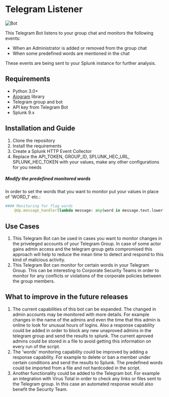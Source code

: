 # Telegram Listener
![Bot](https://www.techopedia.com/images/uploads/6e13a6b3-28b6-454a-bef3-92d3d5529007.jpeg)

This Telegram Bot listens to your group chat and monitors the following events: 
- When an Administrator is added or removed from the group chat
- When some predefined words are mentioned in the chat

These events are being sent to your Splunk instance for further analysis. 


## Requirements
- Python 3.0+
- [Aiogram](https://github.com/aiogram/aiogram) library 
- Telegram group and bot
- API key from Telegram Bot
- Splunk 9.x

## Installation and Guide
1. Clone the repository 
2. Install the requirements 
3. Create a Splunk HTTP Event Collector
4. Replace the API_TOKEN, GROUP_ID, SPLUNK_HEC_URL, SPLUNK_HEC_TOKEN with your values, make any other configurations for you needs

##### Modify the predefined monitored words

In order to set the words that you want to monitor put your values in place of 'WORD_1' etc.:
```py
#### Monitoring for flag words
    @dp.message_handler(lambda message: any(word in message.text.lower() for word in ['WORD_1', 'WORD_2', 'WORD_3']))
```

## Use Cases
1. This Telegram Bot can be used in cases you want to monitor changes in the priveleged accounts of your Telegram Group. In case of some actor gains admin access and the telegram group gets compromised this approach will help to reduce the mean time to detect and respond to this kind of malicious activity. 
2. This Telegram Bot can monitor for certain words in your Telegram Group. This can be interesting to Corporate Security Teams in order to monitor for any conflicts or violations of the corporate policies between the group members. 

## What to improve in the future releases
1. The current capabilities of this bot can be expanded. The changed in admin accounts may be monitored with more details. For example changes in the name of the admins and even the time that this admin is online to look for unusual hours of logins. Also a response capability could be added in order to block any new unaproved admins in the telegram group and send the results to splunk. The current aproved admins could be stored in a file to avoid getting this information on every run of the script. 
2. The 'words' monitoring capability could be improved by adding a response capability. For example to delete or ban a member under certain conditions and send the results to Splunk. The predefined words could be imported from a file and not hardcoded in the script. 
3. Another functionality could be added to the Telegram bot. For example an integration with Virus Total in order to check any links or files sent to the Telegram group. In this case an automated response would also benefit the Security Team. 


